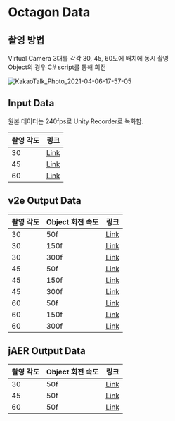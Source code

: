 # Octagon Data

## 촬영 방법

Virtual Camera 3대를 각각 30, 45, 60도에 배치에 동시 촬영  
Object의 경우 C# script를 통해 회전

![KakaoTalk_Photo_2021-04-06-17-57-05](https://user-images.githubusercontent.com/44921488/113685780-8f4ece00-9701-11eb-87c9-c7f13c24149c.png)

## Input Data

원본 데이터는 240fps로 Unity Recorder로 녹화함.

|촬영 각도|링크|
|------|---|
|30|[Link](https://github.com/kuai-lab/Event-based-3D-Reconstruction/tree/main/v2e/input/0406_cube/30)|
|45|[Link](https://github.com/kuai-lab/Event-based-3D-Reconstruction/tree/main/v2e/input/0406_cube/45)|
|60|[Link](https://github.com/kuai-lab/Event-based-3D-Reconstruction/tree/main/v2e/input/0406_cube/60)|

## v2e Output Data

|촬영 각도|Object 회전 속도|링크|
|------|---|---|
|30|50f|[Link](https://github.com/kuai-lab/Event-based-3D-Reconstruction/tree/main/v2e/output/0406_cube/30/50f_30)|
|30|150f|[Link](https://github.com/kuai-lab/Event-based-3D-Reconstruction/tree/main/v2e/output/0406_cube/30/150f_30)|
|30|300f|[Link](https://github.com/kuai-lab/Event-based-3D-Reconstruction/tree/main/v2e/output/0406_cube/30/300f_30)|
|45|50f|[Link](https://github.com/kuai-lab/Event-based-3D-Reconstruction/tree/main/v2e/output/0406_cube/45/50f_45)|
|45|150f|[Link](https://github.com/kuai-lab/Event-based-3D-Reconstruction/tree/main/v2e/output/0406_cube/45/150f_45)|
|45|300f|[Link](https://github.com/kuai-lab/Event-based-3D-Reconstruction/tree/main/v2e/output/0406_cube/45/300f_45)|
|60|50f|[Link](https://github.com/kuai-lab/Event-based-3D-Reconstruction/tree/main/v2e/output/0406_cube/60/50f_60)|
|60|150f|[Link](https://github.com/kuai-lab/Event-based-3D-Reconstruction/tree/main/v2e/output/0406_cube/60/150f_60)|
|60|300f|[Link](https://github.com/kuai-lab/Event-based-3D-Reconstruction/tree/main/v2e/output/0406_cube/60/300f_60)|

## jAER Output Data

|촬영 각도|Object 회전 속도|링크|
|------|---|---|
|30|50f|[Link](https://github.com/kuai-lab/Event-based-3D-Reconstruction/tree/main/v2e/jAER/0406_cube/30)|
|45|50f|[Link](https://github.com/kuai-lab/Event-based-3D-Reconstruction/tree/main/v2e/jAER/0406_cube/45)|
|60|50f|[Link](https://github.com/kuai-lab/Event-based-3D-Reconstruction/tree/main/v2e/jAER/0406_cube/60)|
